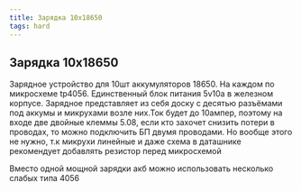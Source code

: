 ```yaml
---
title: Зарядка 10x18650
tags: hard
---
```


## Зарядка 10x18650
Зарядное устройство для 10шт аккумуляторов 18650. На каждом по микросхеме tp4056. Единственный блок питания 5v10a в железном корпусе. Зарядное представляет из себя доску с десятью разъёмами под аккумы и микрухами возле них.Ток будет до 10ампер, поэтому на входе две двойные клеммы 5.08, если кто захочет снизить потери в проводах, то можно подключить БП двумя проводами. Но вообще этого не нужно, т.к микрухи линейные и даже схема в даташнике рекомендует добавлять резистор перед микросхемой


Вместо одной мощной зарядки акб можно использовать несколько слабых типа 4056
